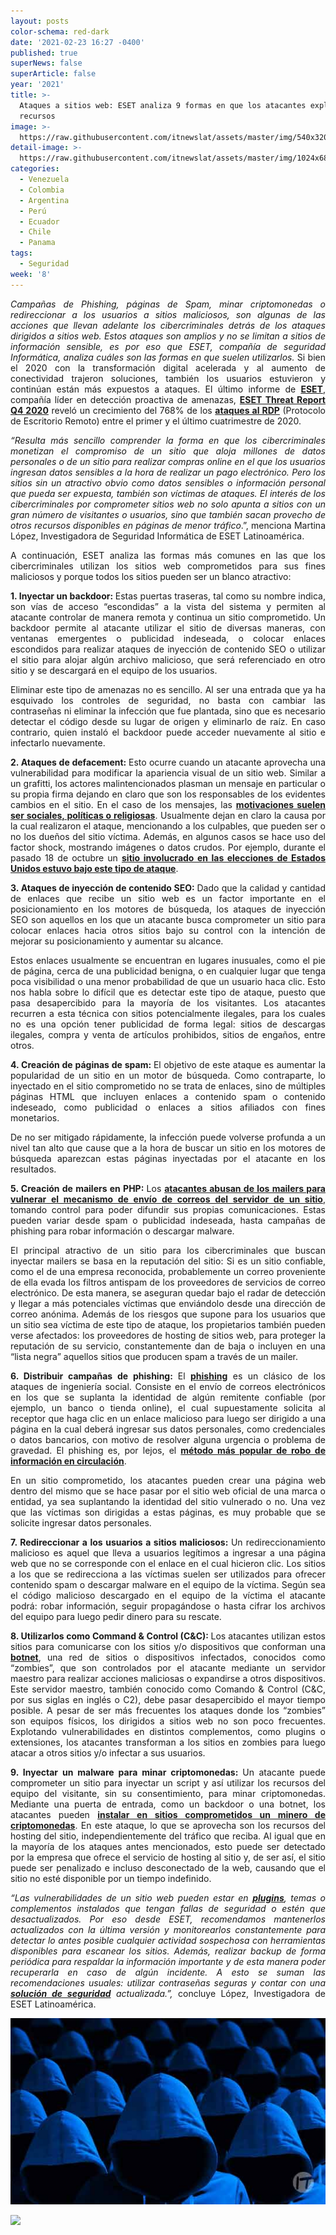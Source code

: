 ```yaml
---
layout: posts
color-schema: red-dark
date: '2021-02-23 16:27 -0400'
published: true
superNews: false
superArticle: false
year: '2021'
title: >-
  Ataques a sitios web: ESET analiza 9 formas en que los atacantes explotan sus
  recursos
image: >-
  https://raw.githubusercontent.com/itnewslat/assets/master/img/540x320/Grupo-Hackers-p.jpg
detail-image: >-
  https://raw.githubusercontent.com/itnewslat/assets/master/img/1024x680/Grupo-Hackers-g.jpg
categories:
  - Venezuela
  - Colombia
  - Argentina
  - Perú
  - Ecuador
  - Chile
  - Panama
tags:
  - Seguridad
week: '8'
---
```

<p style="text-align: justify;"><em>Campañas de Phishing, páginas de Spam, minar criptomonedas o redireccionar a los usuarios a sitios maliciosos, son algunas de las acciones que llevan adelante los cibercriminales detrás de los ataques dirigidos a sitios web. Estos ataques son amplios y no se limitan a sitios de información sensible, es por eso que ESET, compañía de seguridad Informática, analiza cuáles son las formas en que suelen utilizarlos.</em>
Si bien el 2020 con la transformación digital acelerada y al aumento de conectividad trajeron soluciones, también los usuarios estuvieron y continúan están más expuestos a ataques. El último informe de <a href="https://Frontechcolombia.us17.list-manage.com/track/click?u=4415c9694c185bf5744c10ade&amp;id=93deb6c304&amp;e=b6db5b5e91"><strong>ESET</strong></a>, compañía líder en detección proactiva de amenazas, <a href="https://Frontechcolombia.us17.list-manage.com/track/click?u=4415c9694c185bf5744c10ade&amp;id=37e22ab4e2&amp;e=b6db5b5e91"><strong>ESET Threat Report Q4 2020</strong></a> reveló un crecimiento del 768% de los <a href="https://Frontechcolombia.us17.list-manage.com/track/click?u=4415c9694c185bf5744c10ade&amp;id=921248cb65&amp;e=b6db5b5e91"><strong>ataques al RDP</strong></a> (Protocolo de Escritorio Remoto) entre el primer y el último cuatrimestre de 2020.</p>
<p style="text-align: justify;"><em>“Resulta más sencillo comprender la forma en que los cibercriminales monetizan el compromiso de un sitio que aloja millones de datos personales o de un sitio para realizar compras online en el que los usuarios ingresan datos sensibles a la hora de realizar un pago electrónico. Pero los sitios sin un atractivo obvio como datos sensibles o información personal que pueda ser expuesta, también son víctimas de ataques. El interés de los cibercriminales por comprometer sitios web no solo apunta a sitios con un gran número de visitantes o usuarios, sino que también sacan provecho de otros recursos disponibles en páginas de menor tráfico</em>.”, menciona Martina López, Investigadora de Seguridad Informática de ESET Latinoamérica.</p>
<p style="text-align: justify;">A continuación, ESET analiza las formas más comunes en las que los cibercriminales utilizan los sitios web comprometidos para sus fines maliciosos y porque todos los sitios pueden ser un blanco atractivo:</p>
<p style="text-align: justify;"><strong>1. Inyectar un backdoor: </strong>Estas puertas traseras, tal como su nombre indica, son vías de acceso “escondidas” a la vista del sistema y permiten al atacante controlar de manera remota y continua un sitio comprometido. Un backdoor permite al atacante utilizar el sitio de diversas maneras, con ventanas emergentes o publicidad indeseada, o colocar enlaces escondidos para realizar ataques de inyección de contenido SEO o utilizar el sitio para alojar algún archivo malicioso, que será referenciado en otro sitio y se descargará en el equipo de los usuarios.</p>
<p style="text-align: justify;">Eliminar este tipo de amenazas no es sencillo. Al ser una entrada que ya ha esquivado los controles de seguridad, no basta con cambiar las contraseñas ni eliminar la infección que fue plantada, sino que es necesario detectar el código desde su lugar de origen y eliminarlo de raíz. En caso contrario, quien instaló el backdoor puede acceder nuevamente al sitio e infectarlo nuevamente.</p>
<p style="text-align: justify;"><strong>2. Ataques de defacement: </strong>Esto ocurre cuando un atacante aprovecha una vulnerabilidad para modificar la apariencia visual de un sitio web. Similar a un grafitti, los actores malintencionados plasman un mensaje en particular o su propia firma dejando en claro que son los responsables de los evidentes cambios en el sitio. En el caso de los mensajes, las <a href="https://Frontechcolombia.us17.list-manage.com/track/click?u=4415c9694c185bf5744c10ade&amp;id=3ca57a6770&amp;e=b6db5b5e91"><strong>motivaciones suelen ser sociales, políticas o religiosas</strong></a>. Usualmente dejan en claro la causa por la cual realizaron el ataque, mencionando a los culpables, que pueden ser o no los dueños del sitio víctima. Además, en algunos casos se hace uso del factor shock, mostrando imágenes o datos crudos. Por ejemplo, durante el pasado 18 de octubre un <a href="https://Frontechcolombia.us17.list-manage.com/track/click?u=4415c9694c185bf5744c10ade&amp;id=0bf4070351&amp;e=b6db5b5e91"><strong>sitio involucrado en las elecciones de Estados Unidos estuvo bajo este tipo de ataque</strong></a>.</p>
<p style="text-align: justify;"><strong>3. Ataques de inyección de contenido SEO: </strong>Dado que la calidad y cantidad de enlaces que recibe un sitio web es un factor importante en el posicionamiento en los motores de búsqueda, los ataques de inyección SEO son aquellos en los que un atacante busca comprometer un sitio para colocar enlaces hacia otros sitios bajo su control con la intención de mejorar su posicionamiento y aumentar su alcance.</p>
<p style="text-align: justify;">Estos enlaces usualmente se encuentran en lugares inusuales, como el pie de página, cerca de una publicidad benigna, o en cualquier lugar que tenga poca visibilidad o una menor probabilidad de que un usuario haca clic. Esto nos habla sobre lo difícil que es detectar este tipo de ataque, puesto que pasa desapercibido para la mayoría de los visitantes. Los atacantes recurren a esta técnica con sitios potencialmente ilegales, para los cuales no es una opción tener publicidad de forma legal: sitios de descargas ilegales, compra y venta de artículos prohibidos, sitios de engaños, entre otros.</p>
<p style="text-align: justify;"><strong>4. Creación de páginas de spam: </strong>El objetivo de este ataque es aumentar la popularidad de un sitio en un motor de búsqueda. Como contraparte, lo inyectado en el sitio comprometido no se trata de enlaces, sino de múltiples páginas HTML que incluyen enlaces a contenido spam o contenido indeseado, como publicidad o enlaces a sitios afiliados con fines monetarios.</p>
<p style="text-align: justify;">De no ser mitigado rápidamente, la infección puede volverse profunda a un nivel tan alto que cause que a la hora de buscar un sitio en los motores de búsqueda aparezcan estas páginas inyectadas por el atacante en los resultados.</p>
<p style="text-align: justify;"><strong>5. Creación de mailers en PHP: </strong>Los <a href="https://Frontechcolombia.us17.list-manage.com/track/click?u=4415c9694c185bf5744c10ade&amp;id=76406a6f1f&amp;e=b6db5b5e91"><strong>atacantes abusan de los mailers para vulnerar el mecanismo de envío de correos del servidor de un sitio</strong></a>, tomando control para poder difundir sus propias comunicaciones.  Estas pueden variar desde spam o publicidad indeseada, hasta campañas de phishing para robar información o descargar malware.</p>
<p style="text-align: justify;">El principal atractivo de un sitio para los cibercriminales que buscan inyectar mailers se basa en la reputación del sitio: Si es un sitio confiable, como el de una empresa reconocida, probablemente un correo proveniente de ella evada los filtros antispam de los proveedores de servicios de correo electrónico. De esta manera, se aseguran quedar bajo el radar de detección y llegar a más potenciales víctimas que enviándolo desde una dirección de correo anónima. Además de los riesgos que supone para los usuarios que un sitio sea víctima de este tipo de ataque, los propietarios también pueden verse afectados: los proveedores de hosting de sitios web, para proteger la reputación de su servicio, constantemente dan de baja o incluyen en una “lista negra” aquellos sitios que producen spam a través de un mailer.</p>
<p style="text-align: justify;"><strong>6. Distribuir campañas de phishing: </strong>El <a href="https://Frontechcolombia.us17.list-manage.com/track/click?u=4415c9694c185bf5744c10ade&amp;id=22a8dc4c32&amp;e=b6db5b5e91"><strong>phishing</strong></a> es un clásico de los ataques de ingeniería social. Consiste en el envío de correos electrónicos en los que se suplanta la identidad de algún remitente confiable (por ejemplo, un banco o tienda online), el cual supuestamente solicita al receptor que haga clic en un enlace malicioso para luego ser dirigido a una página en la cual deberá ingresar sus datos personales, como credenciales o datos bancarios, con motivo de resolver alguna urgencia o problema de gravedad. El phishing es, por lejos, el <a href="https://Frontechcolombia.us17.list-manage.com/track/click?u=4415c9694c185bf5744c10ade&amp;id=50973ce426&amp;e=b6db5b5e91"><strong>método más popular de robo de información en circulación</strong></a>.</p>
<p style="text-align: justify;">En un sitio comprometido, los atacantes pueden crear una página web dentro del mismo que se hace pasar por el sitio web oficial de una marca o entidad, ya sea suplantando la identidad del sitio vulnerado o no. Una vez que las víctimas son dirigidas a estas páginas, es muy probable que se solicite ingresar datos personales.</p>
<p style="text-align: justify;"><strong>7. Redireccionar a los usuarios a sitios maliciosos: </strong>Un redireccionamiento malicioso es aquel que lleva a usuarios legítimos a ingresar a una página web que no se corresponde con el enlace en el cual hicieron clic. Los sitios a los que se redirecciona a las víctimas suelen ser utilizados para ofrecer contenido spam o descargar malware en el equipo de la víctima. Según sea el código malicioso descargado en el equipo de la víctima el atacante podrá: robar información, seguir propagándose o hasta cifrar los archivos del equipo para luego pedir dinero para su rescate.</p>
<p style="text-align: justify;"><strong>8. Utilizarlos como Command &amp; Control (C&amp;C): </strong>Los atacantes utilizan estos sitios para comunicarse con los sitios y/o dispositivos que conforman una <a href="https://Frontechcolombia.us17.list-manage.com/track/click?u=4415c9694c185bf5744c10ade&amp;id=a5814f1e28&amp;e=b6db5b5e91"><strong>botnet</strong></a>, una red de sitios o dispositivos infectados, conocidos como “zombies”, que son controlados por el atacante mediante un servidor maestro para realizar acciones maliciosas o expandirse a otros dispositivos. Este servidor maestro, también conocido como Comando &amp; Control (C&amp;C, por sus siglas en inglés o C2), debe pasar desapercibido el mayor tiempo posible. A pesar de ser más frecuentes los ataques donde los “zombies” son equipos físicos, los dirigidos a sitios web no son poco frecuentes. Explotando vulnerabilidades en distintos complementos, como plugins o extensiones, los atacantes transforman a los sitios en zombies para luego atacar a otros sitios y/o infectar a sus usuarios.</p>
<p style="text-align: justify;"><strong>9. Inyectar un malware para minar criptomonedas: </strong>Un atacante puede comprometer un sitio para inyectar un script y así utilizar los recursos del equipo del visitante, sin su consentimiento, para minar criptomonedas. Mediante una puerta de entrada, como un backdoor o una botnet, los atacantes pueden <a href="https://Frontechcolombia.us17.list-manage.com/track/click?u=4415c9694c185bf5744c10ade&amp;id=12bff9cf0e&amp;e=b6db5b5e91"><strong>instalar en sitios comprometidos un minero de criptomonedas</strong></a>. En este ataque, lo que se aprovecha son los recursos del hosting del sitio, independientemente del tráfico que reciba.
Al igual que en la mayoría de los ataques antes mencionados, esto puede ser detectado por la empresa que ofrece el servicio de hosting al sitio y, de ser así, el sitio puede ser penalizado e incluso desconectado de la web, causando que el sitio no esté disponible por un tiempo indefinido.</p>
<p style="text-align: justify;"><em>“Las vulnerabilidades de un sitio web pueden estar en <a href="https://Frontechcolombia.us17.list-manage.com/track/click?u=4415c9694c185bf5744c10ade&amp;id=811abf2274&amp;e=b6db5b5e91"><strong>plugins</strong></a>, temas o complementos instalados que tengan fallas de seguridad o estén que desactualizados. Por eso desde ESET, recomendamos mantenerlos actualizados con la última versión y monitorearlos constantemente para detectar lo antes posible cualquier actividad sospechosa con herramientas disponibles para escanear los sitios. Además, realizar backup de forma periódica para respaldar la información importante y de esta manera poder recuperarla en caso de algún incidente. A esto se suman las recomendaciones usuales: utilizar contraseñas seguras y contar con una </em><a href="https://Frontechcolombia.us17.list-manage.com/track/click?u=4415c9694c185bf5744c10ade&amp;id=655f1421b2&amp;e=b6db5b5e91"><em><strong>solución de seguridad</strong></em></a><em> actualizada.”, </em>concluye López, Investigadora de ESET Latinoamérica.</p>

![](https://raw.githubusercontent.com/itnewslat/assets/master/img/540x320/Grupo-Hackers-p.jpg)

<img src="https://tracker.metricool.com/c3po.jpg?hash=56f88a41e39ab42c063cc51676587a04"/>
